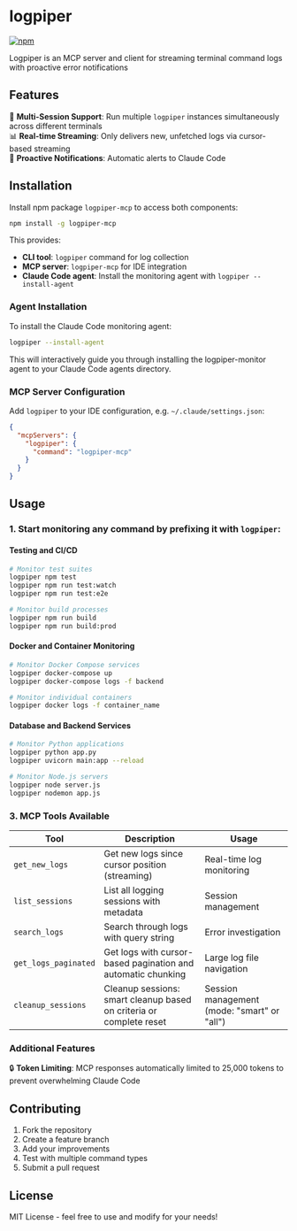 # logpiper

[![npm]](https://www.npmjs.com/package/logpiper-mcp)

[npm]: https://img.shields.io/npm/v/logpiper-mcp.svg?style=flat-square

Logpiper is an MCP server and client for streaming terminal command logs with proactive error notifications

## Features

🚀 **Multi-Session Support**: Run multiple `logpiper` instances simultaneously across different terminals  
📊 **Real-time Streaming**: Only delivers new, unfetched logs via cursor-based streaming  
📢 **Proactive Notifications**: Automatic alerts to Claude Code  

## Installation

Install npm package `logpiper-mcp` to access both components:

```bash
npm install -g logpiper-mcp
```

This provides:
- **CLI tool**: `logpiper` command for log collection
- **MCP server**: `logpiper-mcp` for IDE integration
- **Claude Code agent**: Install the monitoring agent with `logpiper --install-agent`

### Agent Installation

To install the Claude Code monitoring agent:

```bash
logpiper --install-agent
```

This will interactively guide you through installing the logpiper-monitor agent to your Claude Code agents directory.

### MCP Server Configuration

Add `logpiper` to your IDE configuration, e.g. `~/.claude/settings.json`:

```json
{
  "mcpServers": {
    "logpiper": {
      "command": "logpiper-mcp"
    }
  }
}
```

## Usage

### 1. Start monitoring any command by prefixing it with `logpiper`:

#### Testing and CI/CD
```bash
# Monitor test suites
logpiper npm test
logpiper npm run test:watch
logpiper npm run test:e2e

# Monitor build processes
logpiper npm run build
logpiper npm run build:prod
```

#### Docker and Container Monitoring
```bash
# Monitor Docker Compose services
logpiper docker-compose up
logpiper docker-compose logs -f backend

# Monitor individual containers
logpiper docker logs -f container_name
```

#### Database and Backend Services
```bash
# Monitor Python applications
logpiper python app.py
logpiper uvicorn main:app --reload

# Monitor Node.js servers
logpiper node server.js
logpiper nodemon app.js
```

### 3. MCP Tools Available

| Tool | Description | Usage |
|------|-------------|-------|
| `get_new_logs` | Get new logs since cursor position (streaming) | Real-time log monitoring |
| `list_sessions` | List all logging sessions with metadata | Session management |
| `search_logs` | Search through logs with query string | Error investigation |
| `get_logs_paginated` | Get logs with cursor-based pagination and automatic chunking | Large log file navigation |
| `cleanup_sessions` | Cleanup sessions: smart cleanup based on criteria or complete reset | Session management (mode: "smart" or "all") |

### Additional Features

🔒 **Token Limiting**: MCP responses automatically limited to 25,000 tokens to prevent overwhelming Claude Code

## Contributing

1. Fork the repository
2. Create a feature branch
3. Add your improvements
4. Test with multiple command types
5. Submit a pull request

## License

MIT License - feel free to use and modify for your needs!